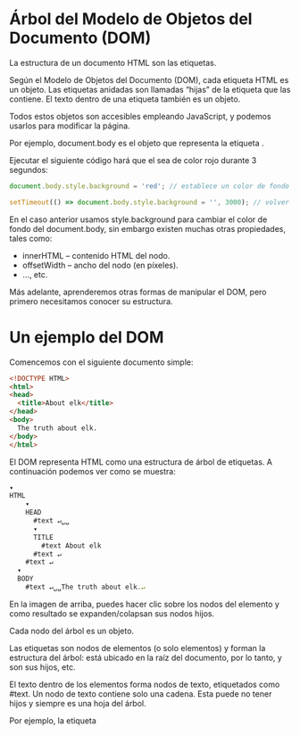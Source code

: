 # Árbol del Modelo de Objetos del Documento (DOM)

La estructura de un documento HTML son las etiquetas.

Según el Modelo de Objetos del Documento (DOM), cada etiqueta HTML es un objeto. Las etiquetas anidadas son llamadas “hijas” de la etiqueta que las contiene. El texto dentro de una etiqueta también es un objeto.

Todos estos objetos son accesibles empleando JavaScript, y podemos usarlos para modificar la página.

Por ejemplo, document.body es el objeto que representa la etiqueta <body>.

Ejecutar el siguiente código hará que el <body> sea de color rojo durante 3 segundos:

````js
document.body.style.background = 'red'; // establece un color de fondo rojo

setTimeout(() => document.body.style.background = '', 3000); // volver atrás
````

En el caso anterior usamos style.background para cambiar el color de fondo del document.body, sin embargo existen muchas otras propiedades, tales como:

* innerHTML – contenido HTML del nodo.
* offsetWidth – ancho del nodo (en píxeles).
* …, etc.

Más adelante, aprenderemos otras formas de manipular el DOM, pero primero necesitamos conocer su estructura.

# Un ejemplo del DOM
Comencemos con el siguiente documento simple:

````html
<!DOCTYPE HTML>
<html>
<head>
  <title>About elk</title>
</head>
<body>
  The truth about elk.
</body>
</html>
````

El DOM representa HTML como una estructura de árbol de etiquetas. A continuación podemos ver como se muestra:

````js
▾
HTML
    ▾
    HEAD
      #text ↵␣␣
      ▾
      TITLE
        #text About elk
      #text ↵
    #text ↵
  ▾
  BODY
    #text ↵␣␣The truth about elk.↵
````

En la imagen de arriba, puedes hacer clic sobre los nodos del elemento y como resultado se expanden/colapsan sus nodos hijos.

Cada nodo del árbol es un objeto.

Las etiquetas son nodos de elementos (o solo elementos) y forman la estructura del árbol: <html> está ubicado en la raíz del documento, por lo tanto, <head> y <body> son sus hijos, etc.

El texto dentro de los elementos forma nodos de texto, etiquetados como #text. Un nodo de texto contiene solo una cadena. Esta puede no tener hijos y siempre es una hoja del árbol.

Por ejemplo, la etiqueta <title> tiene el texto "About elk".

Hay que tener en cuenta los caracteres especiales en nodos de texto:

* una línea nueva: ↵ (en JavaScript se emplea \n para obtener este resultado)
* un espacio: ␣

Los espacios y líneas nuevas son caracteres totalmente válidos, al igual que letras y dígitos. Ellos forman nodos de texto y se convierten en parte del DOM. Así, por ejemplo, en el caso de arriba la etiqueta <head> contiene algunos espacios antes de la etiqueta <title>, entonces ese texto se convierte en el nodo #text, que contiene una nueva línea y solo algunos espacios.

Hay solo dos excepciones de nivel superior:

1.  Los espacios y líneas nuevas antes de la etiqueta <head> son ignorados por razones históricas.
2.  Si colocamos algo después de la etiqueta </body>, automáticamente se sitúa dentro de body, al final, ya que, la especificación HTML necesita que todo el contenido esté dentro de la etiqueta <body>, no puede haber espacios después de esta.

En otros casos todo es sencillo – si hay espacios (como cualquier carácter) en el documento, se convierten en nodos de texto en el DOM, y si los eliminamos, entonces no habrá ninguno.

En el siguiente ejemplo, no hay nodos de texto con espacios en blanco:

````html
<!DOCTYPE HTML>
<html><head><title>About elk</title></head><body>The truth about elk.</body></html>
````

````js
▾
HTML
  ▾
  HEAD
    ▾
    TITLE
      #text About elk
  ▾
  BODY
    #text The truth about elk.
````

Los espacios al inicio/final de la cadena y los nodos de texto que solo contienen espacios en blanco, por lo general, están ocultos en las herramientas
Las herramientas del navegador (las veremos más adelante) que trabajan con DOM usualmente no muestran espacios al inicio/final del texto y nodos de texto vacíos (saltos de línea) entre etiquetas.

De esta manera, las herramientas para desarrolladores ahorran espacio en la pantalla.

En otras representaciones del DOM, las omitiremos cuando sean irrelevantes. Tales espacios generalmente no afectan la forma en la cual el documento es mostrado.

## Autocorrección

Si el navegador encuentra HTML mal escrito, lo corrige automáticamente al construir el DOM.

Por ejemplo, la etiqueta superior siempre será <html>. Incluso si no existe en el documento, ésta existirá en el DOM, puesto que, el navegador la creará. Sucede lo mismo con la etiqueta <body>.

Como ejemplo de esto, si el archivo HTML es la palabra "Hello", el navegador lo envolverá con las etiquetas <html> y <body>, y añadirá la etiqueta <head> la cual es requerida, basado en esto, el DOM resultante será:

````js
▾
HTML
  ▾
  HEAD
  ▾
  BODY
    #text Hello
````

Al generar el DOM, los navegadores procesan automáticamente los errores en el documento, cierran etiquetas, etc.

Un documento sin etiquetas de cierre:

````html
<p>Hello
<li>Mom
<li>and
<li>Dad
````
…se convertirá en un DOM normal a medida que el navegador lee las etiquetas y compone las partes faltantes:

````js
▾
HTML
  ▾
  HEAD
  ▾
  BODY
    ▾
    P
      #text Hello
    ▾
      LI
        #text Mom
    ▾
      LI
        #text and
    ▾
      LI
        #text Dad
````

### ⚠️ Las tablas siempre tienen la etiqueta <tbody>
Un caso especial interesante son las tablas. De acuerdo a la especificación DOM deben tener la etiqueta <tbody>, sin embargo el texto HTML puede omitirla: el navegador crea automáticamente la etiqueta <tbody> en el DOM.

Para el HTML:

````html
<table id="table"><tr><td>1</td></tr></table>
````

La estructura del DOM será:

````js
▾
TABLE
  ▾
  TBODY
    ▾
    TR
      ▾
      TD
        #text 1
````
¿Lo ves? La etiqueta <tbody> apareció de la nada. Debemos tener esto en cuenta al trabajar con tablas para evitar sorpresas.

Otros tipos de nodos
Existen otros tipos de nodos además de elementos y nodos de texto.

Por ejemplo, los comentarios:

````html
<!DOCTYPE HTML>
<html>
<body>
  The truth about elk.
  <ol>
    <li>An elk is a smart</li>
    <!-- comentario -->
    <li>...y el astuto animal!</li>
  </ol>
</body>
</html>
````

````js
▾
HTML
  ▾
  HEAD
  ▾
  BODY
    #text ↵␣␣The truth about elk.↵␣␣
    ▾
    OL
      #text ↵␣␣␣␣
      ▾
      LI
        #text An elk is a smart
      #text ↵␣␣␣␣
      #comment comment
      #text ↵␣␣␣␣
      ▾
      LI
        #text ...and cunning animal!
        #text ↵␣␣
        #text ↵↵↵
````

Aquí podemos ver un nuevo tipo de nodo de árbol – nodo de comentario, etiquetado como #comment, entre dos nodos de texto.

Podemos pensar – ¿Por qué se agrega un comentario al DOM? Esto no afecta la representación de ninguna manera. Pero hay una regla – si algo está en el código HTML, entonces también debe estar en el árbol DOM.

**Todo en HTML, incluso los comentarios, se convierte en parte del DOM.**

Hasta la declaración <!DOCTYPE...> al principio del HTML es un nodo del DOM. Su ubicación en el DOM es justo antes de la etiqueta <html>. No vamos a tocar ese nodo, por esa razón ni siquiera lo dibujamos en diagramas, pero esta ahí.

El objeto document que representa todo el documento es también, formalmente, un nodo DOM.

Hay 12 tipos de nodos. En la práctica generalmente trabajamos con 4 de ellos:

* document – el “punto de entrada” en el DOM.
* nodos de elementos – Etiquetas-HTML, los bloques de construcción del árbol.
* nodos de texto – contienen texto.
* comentarios – a veces podemos colocar información allí, no se mostrará, pero JS puede leerla desde el DOM.

## Véalo usted mismo

Para ver la estructura del DOM en tiempo real, intente Live DOM Viewer. Simplemente escriba el documento, y se mostrará como un DOM al instante.

Otra forma de explorar el DOM es usando la herramienta para desarrolladores del navegador. En realidad, eso es lo que usamos cuando estamos desarrollando.

Para hacerlo, abra la página web elk.html, active las herramientas para desarroladores del navegador y cambie la pestaña a elementos.

Debe verse así:

![image_01]()

Puedes ver el DOM, hacer clic sobre los elementos, ver sus detalles, etc.

Tenga en cuenta que la estructura DOM en la herramienta para desarrolladores está simplificada. Los nodos de texto se muestran como texto. Y absolutamente no hay nodos de texto con espacios en blanco. Esto está bien, porque la mayoría de las veces nos interesan los nodos de elementos.

Hacer clic en el botón  ubicado en la esquina superior izquierda nos permite elegir un nodo desde la página web utilizando un “mouse” (u otros dispositivos de puntero) e “inspeccionar” (desplazarse hasta él en la pestaña elementos). Esto funciona muy bien cuando tenemos una página HTML enorme (y el DOM correspondiente es enorme) y nos gustaría ver la posición de un elemento en particular.

Otra forma de realizarlo sería hacer clic derecho en la página web y en el menú contextual elegir la opción “Inspeccionar Elemento”.

![image_02]()

En la parte derecha de las herramientas encontramos las siguientes sub-pestañas:

* Styles – podemos ver CSS aplicado al elemento actual regla por regla, incluidas las reglas integradas (gris). Casi todo puede ser editado en el lugar, incluyendo las dimensiones/márgenes/relleno de la siguiente caja.
* Computed – nos permite ver cada propiedad CSS aplicada al elemento: para cada propiedad podemos ver la regla que la provee (incluida la herencia CSS y demás).
* Event Listeners – nos ayuda a ver los listener de eventos adjuntos a elementos del DOM (los cubriremos en la siguiente parte del tutorial).
* …,etc.

La manera de estudiarlos es haciendo clic en ellos. Casi todos los valores son editables en el lugar.

## Interacción con la consola

A medida que trabajamos el DOM, también podemos querer aplicarle JavaScript. Al igual que: obtener un nodo y ejecutar algún código para modificarlo, para ver el resultado. Aquí hay algunos consejos para desplazarse entre la pestaña elementos y la consola.

Para empezar:

1.  Seleccione el primer elemento <li> en la pestaña elementos.
2.  Presiona la tecla Esc – esto abrirá la consola justo debajo de la pestaña de elementos.
Ahora el último elemento seleccionado esta disponible como $0, el seleccionado previamente es $1, etc.

Podemos ejecutar comandos en ellos. Por ejemplo, $0.style.background = 'red' hace que el elemento de la lista seleccionado sea rojo, algo así:

![iamge_03]()

Así es como en la consola, se obtiene un nodo de los elementos.

También hay un camino de regreso. Si hay una variable que hace referencia a un nodo del DOM, usamos el comando inspect(node) en la consola para verlo en el panel de elementos.

O simplemente podemos generar el nodo del DOM en la consola y explorar en el lugar, así como document.body a continuación:

![image_04]()

Desde luego, eso es para propósitos de depuración del curso. A partir del siguiente capítulo accederemos y modificaremos el DOM usando JavaScript.

Las herramientas para desarrolladores del navegador son de mucha ayuda en el desarrollo: podemos explorar el DOM, probar cosas y ver que sale mal.

## Resumen

Un documento HTML/XML esta representado dentro del navegador como un árbol de nodos (DOM).

* Las etiquetas se convierten en nodos de elemento y forman la estructura.
* El texto se convierte en nodos de texto.
* …etc, todos los elementos de HTML tienen su lugar en el DOM, incluso los comentarios.

Podemos utilizar las herramientas para desarrolladores para inspeccionar el DOM y modificarlo manualmente.

Aquí cubrimos los conceptos básicos, las acciones más importantes y más utilizadas, para comenzar. Hay una extensa documentación acerca de las herramientas para desarrolladores de Chrome en https://developers.google.com/web/tools/chrome-devtools. La mejor forma de aprender a usar las herramientas es hacer clic en ellas, leer los menús: la mayoría de las opciones son obvias. Más adelante, cuando tenga conocimiento general sobre ellas, lea los documentos y elija el resto.

Los nodos del DOM tienen propiedades y métodos que nos permiten desplazarnos entre ellos, modificarlos, movernos por la página, y más. Empezaremos a realizar todo esto en los siguientes capítulos.

---
[⬅️ volver](https://github.com/VictorHugoAguilar/javascript-interview-questions-explained/blob/main/theory-documento/readme.md)
